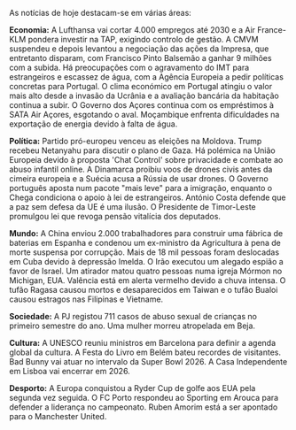 As notícias de hoje destacam-se em várias áreas:

**Economia:** A Lufthansa vai cortar 4.000 empregos até 2030 e a Air France-KLM pondera investir na TAP, exigindo controlo de gestão. A CMVM suspendeu e depois levantou a negociação das ações da Impresa, que entretanto disparam, com Francisco Pinto Balsemão a ganhar 9 milhões com a subida. Há preocupações com o agravamento do IMT para estrangeiros e escassez de água, com a Agência Europeia a pedir políticas concretas para Portugal. O clima económico em Portugal atingiu o valor mais alto desde a invasão da Ucrânia e a avaliação bancária da habitação continua a subir. O Governo dos Açores continua com os empréstimos à SATA Air Açores, esgotando o aval. Moçambique enfrenta dificuldades na exportação de energia devido à falta de água.

**Política:** Partido pró-europeu venceu as eleições na Moldova. Trump recebeu Netanyahu para discutir o plano de Gaza. Há polémica na União Europeia devido à proposta 'Chat Control' sobre privacidade e combate ao abuso infantil online. A Dinamarca proibiu voos de drones civis antes da cimeira europeia e a Suécia acusa a Rússia de usar drones. O Governo português aposta num pacote "mais leve" para a imigração, enquanto o Chega condiciona o apoio à lei de estrangeiros. António Costa defende que a paz sem defesa da UE é uma ilusão. O Presidente de Timor-Leste promulgou lei que revoga pensão vitalícia dos deputados.

**Mundo:** A China enviou 2.000 trabalhadores para construir uma fábrica de baterias em Espanha e condenou um ex-ministro da Agricultura à pena de morte suspensa por corrupção. Mais de 18 mil pessoas foram deslocadas em Cuba devido à depressão Imelda. O Irão executou um alegado espião a favor de Israel. Um atirador matou quatro pessoas numa igreja Mórmon no Michigan, EUA. Valência está em alerta vermelho devido a chuva intensa. O tufão Ragasa causou mortos e desaparecidos em Taiwan e o tufão Bualoi causou estragos nas Filipinas e Vietname.

**Sociedade:** A PJ registou 711 casos de abuso sexual de crianças no primeiro semestre do ano. Uma mulher morreu atropelada em Beja.

**Cultura:** A UNESCO reuniu ministros em Barcelona para definir a agenda global da cultura. A Festa do Livro em Belém bateu recordes de visitantes. Bad Bunny vai atuar no intervalo da Super Bowl 2026. A Casa Independente em Lisboa vai encerrar em 2026.

**Desporto:** A Europa conquistou a Ryder Cup de golfe aos EUA pela segunda vez seguida. O FC Porto respondeu ao Sporting em Arouca para defender a liderança no campeonato. Ruben Amorim está a ser apontado para o Manchester United.